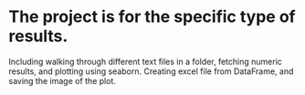 # The project is for the specific type of results. 


Including walking through different text files in a folder, fetching numeric results, and plotting using seaborn. 
Creating excel file from DataFrame, and saving the image of the plot.

